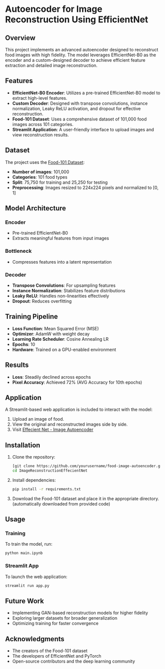 # Autoencoder for Image Reconstruction Using EfficientNet

## Overview
This project implements an advanced autoencoder designed to reconstruct food images with high fidelity. The model leverages EfficientNet-B0 as the encoder and a custom-designed decoder to achieve efficient feature extraction and detailed image reconstruction.

## Features
- **EfficientNet-B0 Encoder**: Utilizes a pre-trained EfficientNet-B0 model to extract high-level features.
- **Custom Decoder**: Designed with transpose convolutions, instance normalization, Leaky ReLU activation, and dropout for effective reconstruction.
- **Food-101 Dataset**: Uses a comprehensive dataset of 101,000 food images across 101 categories.
- **Streamlit Application**: A user-friendly interface to upload images and view reconstruction results.

## Dataset
The project uses the [Food-101 Dataset](https://data.vision.ee.ethz.ch/cvl/datasets_extra/food-101/):
- **Number of images**: 101,000
- **Categories**: 101 food types
- **Split**: 75,750 for training and 25,250 for testing 
- **Preprocessing**: Images resized to 224x224 pixels and normalized to [0, 1]

## Model Architecture
### Encoder
- Pre-trained EfficientNet-B0
- Extracts meaningful features from input images

### Bottleneck
- Compresses features into a latent representation

### Decoder
- **Transpose Convolutions**: For upsampling features
- **Instance Normalization**: Stabilizes feature distributions
- **Leaky ReLU**: Handles non-linearities effectively
- **Dropout**: Reduces overfitting

## Training Pipeline
- **Loss Function**: Mean Squared Error (MSE)
- **Optimizer**: AdamW with weight decay
- **Learning Rate Scheduler**: Cosine Annealing LR
- **Epochs**: 10
- **Hardware**: Trained on a GPU-enabled environment

## Results
- **Loss**: Steadily declined across epochs
- **Pixel Accuracy**: Achieved 72% (AVG Accuracy for 10th epochs)

## Application
A Streamlit-based web application is included to interact with the model:
1. Upload an image of food.
2. View the original and reconstructed images side by side.
3. Visit [Effecient Net - Image Autoencoder](https://image-reconstruction.streamlit.app/)

## Installation
1. Clone the repository:
   ```bash
   [git clone https://github.com/yourusername/food-image-autoencoder.git](https://github.com/AndreasKrist/ImageReconstructionEffecientNet.git)
   cd ImageReconstructionEffecientNet
   ```
2. Install dependencies:
   ```bash
   pip install -r requirements.txt
   ```
3. Download the Food-101 dataset and place it in the appropriate directory.(automatically downloaded from provided code)

## Usage
### Training
To train the model, run:
```bash
python main.ipynb
```
### Streamlit App
To launch the web application:
```bash
streamlit run app.py 
```

## Future Work
- Implementing GAN-based reconstruction models for higher fidelity
- Exploring larger datasets for broader generalization
- Optimizing training for faster convergence

## Acknowledgments
- The creators of the Food-101 dataset
- The developers of EfficientNet and PyTorch
- Open-source contributors and the deep learning community

